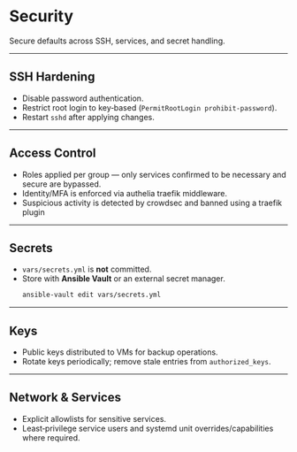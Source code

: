 # Security

Secure defaults across SSH, services, and secret handling.

---

## SSH Hardening
- Disable password authentication.
- Restrict root login to key‑based (`PermitRootLogin prohibit-password`).
- Restart `sshd` after applying changes.

---

## Access Control
- Roles applied per group — only services confirmed to be necessary and secure are bypassed.
- Identity/MFA is enforced via authelia traefik middleware.
- Suspicious activity is detected by crowdsec and banned using a traefik plugin

---

## Secrets
- `vars/secrets.yml` is **not** committed.
- Store with **Ansible Vault** or an external secret manager.
  ```bash
  ansible-vault edit vars/secrets.yml
  ```

---

## Keys
- Public keys distributed to VMs for backup operations.
- Rotate keys periodically; remove stale entries from `authorized_keys`.

---

## Network & Services
- Explicit allowlists for sensitive services.
- Least‑privilege service users and systemd unit overrides/capabilities where required.
